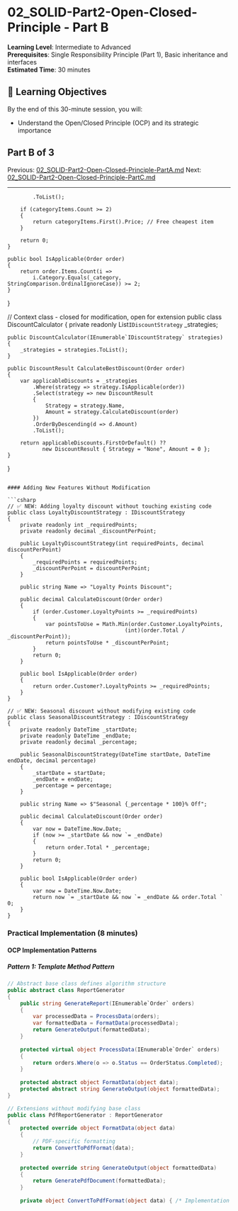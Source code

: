 # 02_SOLID-Part2-Open-Closed-Principle - Part B

**Learning Level**: Intermediate to Advanced  
**Prerequisites**: Single Responsibility Principle (Part 1), Basic inheritance and interfaces  
**Estimated Time**: 30 minutes  

## 🎯 Learning Objectives

By the end of this 30-minute session, you will:

- Understand the Open/Closed Principle (OCP) and its strategic importance

## Part B of 3

Previous: [02_SOLID-Part2-Open-Closed-Principle-PartA.md](02_SOLID-Part2-Open-Closed-Principle-PartA.md)
Next: [02_SOLID-Part2-Open-Closed-Principle-PartC.md](02_SOLID-Part2-Open-Closed-Principle-PartC.md)

---

            .ToList();
            
        if (categoryItems.Count >= 2)
        {
            return categoryItems.First().Price; // Free cheapest item
        }
        
        return 0;
    }
    
    public bool IsApplicable(Order order)
    {
        return order.Items.Count(i => 
            i.Category.Equals(_category, StringComparison.OrdinalIgnoreCase)) >= 2;
    }
}

// Context class - closed for modification, open for extension
public class DiscountCalculator
{
    private readonly List`IDiscountStrategy` _strategies;

    public DiscountCalculator(IEnumerable`IDiscountStrategy` strategies)
    {
        _strategies = strategies.ToList();
    }
    
    public DiscountResult CalculateBestDiscount(Order order)
    {
        var applicableDiscounts = _strategies
            .Where(strategy => strategy.IsApplicable(order))
            .Select(strategy => new DiscountResult
            {
                Strategy = strategy.Name,
                Amount = strategy.CalculateDiscount(order)
            })
            .OrderByDescending(d => d.Amount)
            .ToList();
            
        return applicableDiscounts.FirstOrDefault() ?? 
               new DiscountResult { Strategy = "None", Amount = 0 };
    }
}

```

#### Adding New Features Without Modification

```csharp
// ✅ NEW: Adding loyalty discount without touching existing code
public class LoyaltyDiscountStrategy : IDiscountStrategy
{
    private readonly int _requiredPoints;
    private readonly decimal _discountPerPoint;
    
    public LoyaltyDiscountStrategy(int requiredPoints, decimal discountPerPoint)
    {
        _requiredPoints = requiredPoints;
        _discountPerPoint = discountPerPoint;
    }
    
    public string Name => "Loyalty Points Discount";
    
    public decimal CalculateDiscount(Order order)
    {
        if (order.Customer.LoyaltyPoints >= _requiredPoints)
        {
            var pointsToUse = Math.Min(order.Customer.LoyaltyPoints, 
                                     (int)(order.Total / _discountPerPoint));
            return pointsToUse * _discountPerPoint;
        }
        return 0;
    }
    
    public bool IsApplicable(Order order)
    {
        return order.Customer?.LoyaltyPoints >= _requiredPoints;
    }
}

// ✅ NEW: Seasonal discount without modifying existing code
public class SeasonalDiscountStrategy : IDiscountStrategy
{
    private readonly DateTime _startDate;
    private readonly DateTime _endDate;
    private readonly decimal _percentage;
    
    public SeasonalDiscountStrategy(DateTime startDate, DateTime endDate, decimal percentage)
    {
        _startDate = startDate;
        _endDate = endDate;
        _percentage = percentage;
    }
    
    public string Name => $"Seasonal {_percentage * 100}% Off";
    
    public decimal CalculateDiscount(Order order)
    {
        var now = DateTime.Now.Date;
        if (now >= _startDate && now `= _endDate)
        {
            return order.Total * _percentage;
        }
        return 0;
    }
    
    public bool IsApplicable(Order order)
    {
        var now = DateTime.Now.Date;
        return now `= _startDate && now `= _endDate && order.Total ` 0;
    }
}
```

### Practical Implementation (8 minutes)

#### OCP Implementation Patterns

##### Pattern 1: Template Method Pattern

```csharp
// Abstract base class defines algorithm structure
public abstract class ReportGenerator
{
    public string GenerateReport(IEnumerable`Order` orders)
    {
        var processedData = ProcessData(orders);
        var formattedData = FormatData(processedData);
        return GenerateOutput(formattedData);
    }
    
    protected virtual object ProcessData(IEnumerable`Order` orders)
    {
        return orders.Where(o => o.Status == OrderStatus.Completed);
    }
    
    protected abstract object FormatData(object data);
    protected abstract string GenerateOutput(object formattedData);
}

// Extensions without modifying base class
public class PdfReportGenerator : ReportGenerator
{
    protected override object FormatData(object data)
    {
        // PDF-specific formatting
        return ConvertToPdfFormat(data);
    }
    
    protected override string GenerateOutput(object formattedData)
    {
        return GeneratePdfDocument(formattedData);
    }
    
    private object ConvertToPdfFormat(object data) { /* Implementation */ return data; }

